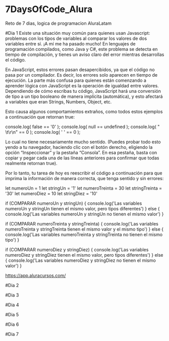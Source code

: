 # 7DaysOfCode_Alura
Reto de 7 dias, logica de programacion AluraLatam

#Dia 1
Existe una situación muy común para quienes usan Javascript: 
problemas con los tipos de variables al comparar los valores de dos variables entre sí. ¡A mí me ha pasado mucho!
En lenguajes de programación compilados, como Java y C#, este problema se detecta en tiempo de compilación, 
y tienes un aviso claro del error mientras desarrollas el código.

En JavaScript, estos errores pasan desapercibidos, ya que el código no pasa por un compilador. 
Es decir, los errores solo aparecen en tiempo de ejecución. La parte más confusa para quienes 
están comenzando a aprender lógica con JavaScript es la operación de igualdad entre valores. 
Dependiendo de cómo escribas tu código, JavaScript hará una conversión de tipo a un 
tipo booleano de manera implícita (automática), y esto afectará a variables que eran Strings, Numbers, Object, etc.

Esto causa algunos comportamientos extraños, como todos estos ejemplos a continuación que retornan true:

console.log( false == '0' );
console.log( null == undefined );
console.log( " \t\r\n" == 0 );
console.log( ' ' == 0 );

Lo cual no tiene necesariamente mucho sentido.
(Puedes probar todo esto yendo a tu navegador, haciendo clic con el botón derecho, eligiendo la opción “Inspeccionar” 
y la pestaña “Consola”. En esa pestaña, basta con copiar y pegar cada una de las líneas anteriores para 
confirmar que todas realmente retornan true).

Por lo tanto, tu tarea de hoy es reescribir el código a continuación para que imprima la 
información de manera correcta, que tenga sentido y sin errores:

let numeroUn = 1
let stringUn = '1'
let numeroTreinta = 30
let stringTreinta = '30'
let numeroDiez = 10
let stringDiez = '10'

if (COMPARAR numeroUn y stringUn) {
  console.log('Las variables numeroUn y stringUn tienen el mismo valor, pero tipos diferentes')
} else {
  console.log('Las variables numeroUn y stringUn no tienen el mismo valor')
}

if (COMPARAR numeroTreinta y stringTreinta) {
  console.log('Las variables numeroTreinta y stringTreinta tienen el mismo valor y el mismo tipo')
} else {
  console.log('Las variables numeroTreinta y stringTreinta no tienen el mismo tipo')
}

if (COMPARAR numeroDiez y stringDiez) {
  console.log('Las variables numeroDiez y stringDiez tienen el mismo valor, pero tipos diferentes')
} else {
  console.log('Las variables numeroDiez y stringDiez no tienen el mismo valor')
}

https://app.aluracursos.com/

#Dia 2

#Dia 3

#Dia 4

#Dia 5

#Dia 6

#Dia 7
